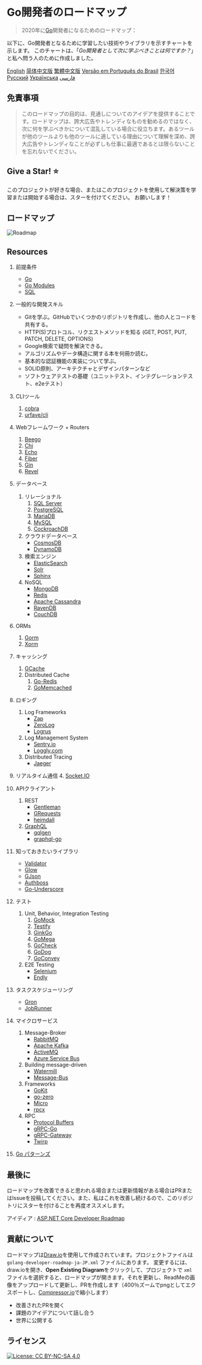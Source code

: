 # Go開発者のロードマップ

> 2020年に[Go](https://golang.org/)開発者になるためのロードマップ：

以下に、Go開発者となるために学習したい技術やライブラリを示すチャートを示します。 このチャートは、「*Go開発者として次に学ぶべきことは何ですか？*」と私へ問う人のために作成しました。

[English](../../ReadMe.md)
[简体中文版](../zh-CN/ReadMe-zh-CN.md)
[繁體中文版](../zh-TW/ReadMe-zh-TW.md)
[Versão em Português do Brasil](../pt-BR/ReadMe-pt-BR.md)
[한국어](../ko-KR/ReadMe-ko-KR.md)
[Русский](../ru-RU/ReadMe-ru-RU.md)
[Українська](../uk-UA/ReadMe-uk-UA.md)
[فارسی](../fa-IR/ReadMe-fa-IR.md)

## 免責事項

> このロードマップの目的は、見通しについてのアイデアを提供することです。ロードマップは、誇大広告やトレンディなものを勧めるのではなく、次に何を学ぶべきかについて混乱している場合に役立ちます。あるツールが他のツールよりも他のツールに適している理由について理解を深め、誇大広告やトレンディなことが必ずしも仕事に最適であるとは限らないことを忘れないでください。

## Give a Star! :star:

このプロジェクトが好きな場合、またはこのプロジェクトを使用して解決策を学習または開始する場合は、スターを付けてください。 お願いします！

## ロードマップ

![Roadmap](./golang-developer-roadmap-ja-JP.png)

## Resources

1. 前提条件

   - [Go](https://golangbot.com/)
   - [Go Modules](https://blog.golang.org/using-go-modules)
   - [SQL](https://www.w3schools.com/sql/default.asp)

2. 一般的な開発スキル

   - Gitを学ぶ。GitHubでいくつかのリポジトリを作成し、他の人とコードを共有する。
   - HTTP(S)プロトコル、リクエストメソッドを知る (GET, POST, PUT, PATCH, DELETE, OPTIONS)
   - Google検索で疑問を解決できる。
   - アルゴリズムやデータ構造に関する本を何冊か読む。
   - 基本的な認証機能の実装について学ぶ。
   - SOLID原則、アーキテクチャとデザインパターンなど
   - ソフトウェアテストの基礎（ユニットテスト、インテグレーションテスト、e2eテスト）

3. CLIツール
   1. [cobra](https://github.com/spf13/cobra)
   2. [urfave/cli](https://github.com/urfave/cli)

4. Webフレームワーク + Routers

   1. [Beego](https://github.com/astaxie/beego)
   2. [Chi](https://github.com/go-chi/chi)
   3. [Echo](https://github.com/labstack/echo)
   4. [Fiber](https://github.com/gofiber/fiber)
   5. [Gin](https://github.com/gin-gonic/gin)
   6. [Revel](https://github.com/revel/revel)

5. データベース

   1. リレーショナル
      1. [SQL Server](https://www.microsoft.com/en-us/sql-server/sql-server-2017)
      2. [PostgreSQL](https://www.postgresql.org/)
      3. [MariaDB](https://mariadb.org/)
      4. [MySQL](https://www.mysql.com/)
      5. [CockroachDB](https://www.cockroachlabs.com/)
   2. クラウドデータベース
      - [CosmosDB](https://docs.microsoft.com/en-us/azure/cosmos-db)
      - [DynamoDB](https://aws.amazon.com/dynamodb/)
   3. 検索エンジン
      - [ElasticSearch](https://www.elastic.co/)
      - [Solr](http://lucene.apache.org/solr/)
      - [Sphinx](http://sphinxsearch.com/)
   4. NoSQL
      - [MongoDB](https://www.mongodb.com/)
      - [Redis](https://redis.io/)
      - [Apache Cassandra](http://cassandra.apache.org/)
      - [RavenDB](https://github.com/ravendb/ravendb)
      - [CouchDB](http://couchdb.apache.org/)

6. ORMs

   1. [Gorm](https://github.com/jinzhu/gorm)
   2. [Xorm](https://github.com/go-xorm/xorm)

7. キャッシング

   1. [GCache](https://github.com/bluele/gcache)
   2. Distributed Cache
      1. [Go-Redis](https://github.com/go-redis/redis)
      2. [GoMemcached](https://github.com/bradfitz/gomemcache)

8. ロギング

   1. Log Frameworks
      - [Zap](https://github.com/uber-go/zap)
      - [ZeroLog](https://github.com/rs/zerolog)
      - [Logrus](https://github.com/sirupsen/logrus)
   2. Log Management System
      - [Sentry.io](http://sentry.io)
      - [Loggly.com](https://loggly.com)
   3. Distributed Tracing
      - [Jaeger](https://www.jaegertracing.io/)

9. リアルタイム通信
   4. [Socket.IO](https://socket.io/)

10. APIクライアント

    1. REST
       - [Gentleman](https://github.com/h2non/gentleman)
       - [GRequests](https://github.com/levigross/grequests)
       - [heimdall](https://github.com/heimdal/heimdal)
    2. [GraphQL](https://graphql.org/)
       - [gqlgen](https://github.com/99designs/gqlgen)
       - [graphql-go](https://github.com/graph-gophers/graphql-go)

11. 知っておきたいライブラリ

    - [Validator](https://github.com/go-playground/validator)
    - [Glow](https://github.com/pytorch/glow)
    - [GJson](https://github.com/tidwall/gjson)
    - [Authboss](https://github.com/volatiletech/authboss)
    - [Go-Underscore](https://github.com/ahl5esoft/golang-underscore)

12. テスト

    1. Unit, Behavior, Integration Testing
       1. [GoMock](https://github.com/golang/mock)
       2. [Testify](https://github.com/stretchr/testify)
       3. [GinkGo](https://github.com/onsi/ginkgo)
       4. [GoMega](https://github.com/onsi/gomega)
       5. [GoCheck](https://github.com/go-check/check)
       6. [GoDog](https://github.com/DATA-DOG/godog)
       7. [GoConvey](https://github.com/smartystreets/goconvey)
    2. E2E Testing
       - [Selenium](https://github.com/tebeka/selenium)
       - [Endly](https://github.com/viant/endly)

13. タスクスケジューリング

    - [Gron](https://github.com/roylee0704/gron)
    - [JobRunner](https://github.com/bamzi/jobrunner)

14. マイクロサービス

    1. Message-Broker
       - [RabbitMQ](https://www.rabbitmq.com/tutorials/tutorial-one-go.html)
       - [Apache Kafka](https://kafka.apache.org/)
       - [ActiveMQ](https://github.com/apache/activemq)
       - [Azure Service Bus](https://docs.microsoft.com/en-us/azure/service-bus-messaging/service-bus-messaging-overview)
    2. Building message-driven
       - [Watermill](https://github.com/ThreeDotsLabs/watermill)
       - [Message-Bus](https://github.com/vardius/message-bus)
    3. Frameworks
         - [GoKit](https://github.com/go-kit/kit)
         - [go-zero](https://github.com/tal-tech/go-zero)
         - [Micro](https://github.com/micro/go-micro)
         - [rpcx](https://github.com/smallnest/rpcx)
    4. RPC
         - [Protocol Buffers](https://github.com/protocolbuffers/protobuf)
         - [gRPC-Go](https://github.com/grpc/grpc-go)
         - [gRPC-Gateway](https://github.com/grpc-ecosystem/grpc-gateway)
         - [Twirp](https://github.com/twitchtv/twirp)

15. [Go パターンズ](https://github.com/tmrts/go-patterns)

## 最後に

ロードマップを改善できると思われる場合または更新情報がある場合はPRまたはIssueを投稿してください。また、私はこれを改善し続けるので、このリポジトリにスターを付けることを再度オススメします。

アイディア : [ASP.NET Core Developer Roadmap](https://github.com/MoienTajik/AspNetCore-Developer-Roadmap)

## 貢献について

ロードマップは[Draw.io](https://www.draw.io/)を使用して作成されています。プロジェクトファイルは  `golang-developer-roadmap-ja-JP.xml` ファイルにあります。 変更するには、draw.ioを開き、**Open Existing Diagram**をクリックして、プロジェクトで `xml` ファイルを選択すると、ロードマップが開きます。それを更新し、ReadMeの画像をアップロードして更新し、PRを作成します（400％ズームでpngとしてエクスポートし、[Compressor.io](https://compressor.io/compress)で縮小します）

- 改善されたPRを開く
- 課題のアイデアについて話し合う
- 世界に公開する

## ライセンス

[![License: CC BY-NC-SA 4.0](https://img.shields.io/badge/License-CC%20BY--NC--SA%204.0-lightgrey.svg)](https://creativecommons.org/licenses/by-nc-sa/4.0/)